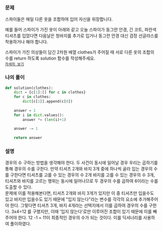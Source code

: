 ### 문제
스파이들은 매일 다른 옷을 조합하여 입어 자신을 위장합니다.  

예를 들어 스파이가 가진 옷이 아래와 같고 오늘 스파이가 동그란 안경, 긴 코트, 파란색 티셔츠를 입었다면 다음날은 청바지를 추가로 입거나 동그란 안경 대신 검정 선글라스를 착용하거나 해야 합니다.  

스파이가 가진 의상들이 담긴 2차원 배열 clothes가 주어질 때 서로 다른 옷의 조합의 수를 return 하도록 solution 함수를 작성해주세요.  
[`자세히 보기`](https://programmers.co.kr/learn/courses/30/lessons/42578)

### 나의 풀이
```python
def solution(clothes):
    dict = {c[1]:[] for c in clothes}
    for c in clothes:
        dict[c[1]].append(c[0])
    
    answer = 1
    for i in dict.values():
        answer *= (len(i)+1)
        
    answer -= 1
    
    return answer
```

### 설명
경우의 수 구하는 방법을 생각해야 한다. 두 사건이 동시에 일어날 경우 우리는 곱하기를 통해 경우의 수를 구한다. 만약 티셔츠 2개와 바지 3개 중에 하나씩 골라 입는 경우의 수를 구한다면 티셔츠를 고를 수 있는 경우의 수 2개 바지를 고를 수 있는 경우의 수 3개, 티셔츠와 바지를 고르는 행위는 동시에 일어나므로 두 경우의 수를 곱하여 6이라는 수를 도출할 수 있다.  
문제에 이를 적용해본다면, 티셔츠 2개와 바지 3개가 있지만 이 중 티셔츠만 입을수도 있고 바지만 입을수도 있기 때문에 "입지 않는다"라는 변수를 각각의 요소에 추가해주어야 한다. 그렇다면 티셔츠 3개, 바지 4개라는 선택지에서 이를 곱하여 경우의 수를 구한다. 3x4=12 를 구했지만, 이때 '입지 않는다'로만 이루어진 조합이 있기 때문에 이를 빼주어야 한다. 12 -1 = 11이 최종적인 경우의 수가 되는 것이다. 이를 딕셔너리를 사용하여 풀이하였다.  
